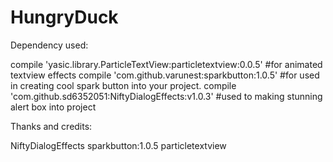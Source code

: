# HungryDuck

Dependency used:
  
   compile 'yasic.library.ParticleTextView:particletextview:0.0.5' #for animated textview effects 
   compile 'com.github.varunest:sparkbutton:1.0.5' #for used in creating cool spark button into your project.
   compile 'com.github.sd6352051:NiftyDialogEffects:v1.0.3' #used to making stunning alert box into project
   
  

Thanks and credits:

NiftyDialogEffects
sparkbutton:1.0.5
particletextview

